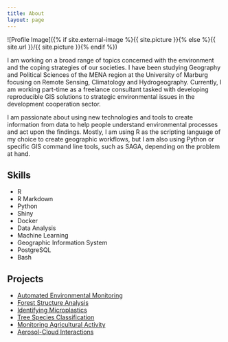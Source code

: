 ```yaml
---
title: About
layout: page
---
```

![Profile Image]({% if site.external-image %}{{ site.picture }}{% else %}{{ site.url }}/{{ site.picture }}{% endif %})

<p>I am working on a broad range of topics concerned with the environment and the coping strategies of our societies. I have been studying Geography and Political Sciences of the MENA region at the University of Marburg focusing on Remote Sensing, Climatology and Hydrogeography. Currently, I am working part-time as a freelance consultant tasked with developing reproducible GIS solutions to strategic environmental issues in the development cooperation sector.  </p>

<p>I am passionate about using new technologies and tools to create information from data to help people understand environmental processes and act upon the findings. Mostly, I am using R as the scripting language of my choice to create geographic workflows, but I am also using Python or specific GIS command line tools, such as SAGA, depending on the problem at hand. </p>


<h2>Skills</h2>

<ul class="skill-list">
	<li>R</li>
    <li>R Markdown</li>
	<li>Python</li>
	<li>Shiny</li>
    <li>Docker</li>
	<li>Data Analysis</li>
	<li>Machine Learning</li>
	<li>Geographic Information System</li>
	<li>PostgreSQL</li>
    <li>Bash</li>
</ul>


<h2>Projects</h2>

<ul>
	<li><a href="https://github.com/goergen95/sensorbox-docu/">Automated Environmental Monitoring</a></li>
	<li><a href="https://github.com/goergen95/mof_caldern/">Forest Structure Analysis</a></li>
	<li><a href="https://github.com/goergen95/polymeRID/">Identifying Microplastics</a></li>
    <li><a href="https://github.com/goergen95/forestPhenology/">Tree Species Classification</a></li>
    <li><a href="https://github.com/goergen95/AgriIBB/">Monitoring Agricultural Activity</a></li>
<li><a href="https://github.com/goergen95/aciASB/">Aerosol-Cloud Interactions</a></li>
</ul>

